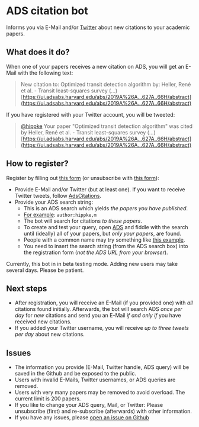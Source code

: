 ADS citation bot
====================
Informs you via E-Mail and/or [Twitter](https://twitter.com/AdsCitations) about new citations to your academic papers.

## What does it do?
When one of your papers receives a new citation on ADS, you will get an E-Mail with the following text:

> New citation to:
Optimized transit detection algorithm
by: Heller, René et al. - Transit least-squares survey (...)
[https://ui.adsabs.harvard.edu/abs/2019A%26A...627A..66H/abstract](https://ui.adsabs.harvard.edu/abs/2019A%26A...627A..66H/abstract)


If you have registered with your Twitter account, you will be tweeted:

> [@hippke](https://twitter.com/hippke) Your paper "Optimized transit detection algorithm" 
was cited by Heller, René et al. - Transit least-squares survey (...) 
[https://ui.adsabs.harvard.edu/abs/2019A%26A...627A..66H/abstract](https://ui.adsabs.harvard.edu/abs/2019A%26A...627A..66H/abstract)

## How to register?
Register by filling out [this form](https://docs.google.com/forms/d/e/1FAIpQLSejpaPLTVaI3KZZcgvPGBLwmkn26yMX5MpGwf9kQINzGC8Olw/viewform?vc=0&c=0&w=1) (or unsubscribe with [this form](https://docs.google.com/forms/d/e/1FAIpQLScYMA3eXCcZ0J2GF7DwLSFKfWPnqBkQ6vrkYWm9dHk0sD5-Pw/viewform?vc=0&c=0&w=1&usp=mail_form_link)):
- Provide E-Mail and/or Twitter (but at least one). If you want to receive Twitter tweets, follow [AdsCitations](https://twitter.com/AdsCitations).
- Provide your ADS search string:
  - This is an ADS search which yields *the papers you have published*.
  - [For example](https://ui.adsabs.harvard.edu/search/q=%20author%3A%22hippke%2Cm.%22&sort=date%20desc%2C%20bibcode%20desc&p_=0): `author:hippke,m`
  - The bot will search for citations *to these papers*.
  - To create and test your query, open [ADS](https://ui.adsabs.harvard.edu/) and fiddle with the search until (ideally) all of your papers, but *only your papers*, are found.
  - People with a common name may try something like [this example](https://ui.adsabs.harvard.edu/search/q=author%3A(%22Heller%2C%20R%22)%20AND%20NOT%20author%3A%22Sarkar%2C%20S%22%20AND%20NOT%20author%3A%22Abdou%2C%20Y%22%20AND%20pubdate%3A%5B2009-01%20TO%209999-12%5D%20AND%20database%3Aastronomy%20AND%20property%3Arefereed&sort=date%20desc%2C%20bibcode%20desc&p_=0).
  - You need to insert the search string (from the ADS search box) into the registration form (*not the ADS URL from your browser*).

Currently, this bot in in beta testing mode. Adding new users may take several days. Please be patient.

## Next steps
- After registration, you will receive an E-Mail (if you provided one) with *all* citations found initially. Afterwards, the bot will search ADS *once per day* for *new* citations and send you an E-Mail *if and only if* you have received new citations.
- If you added your Twitter username, you will receive *up to three tweets per day* about new citations.

## Issues
- The information you provide (E-Mail, Twitter handle, ADS query) will be saved in the Github and be exposed to the public.
- Users with invalid E-Mails, Twitter usernames, or ADS queries are removed.
- Users with very many papers may be removed to avoid overload. The current limit is 200 papers.
- If you like to change your ADS query, Mail, or Twitter: Please unsubscribe (first) and re-subscribe (afterwards) with other information.
- If you have any issues, please [open an issue on Github](https://github.com/hippke/adsbot/issues)
